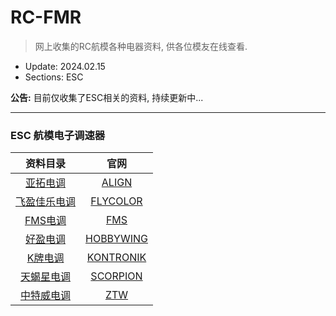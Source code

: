 # RC-FMR
> 网上收集的RC航模各种电器资料, 供各位模友在线查看.

- Update: 2024.02.15
- Sections: ESC

__公告:__ 目前仅收集了ESC相关的资料, 持续更新中...

---

### ESC 航模电子调速器

| 资料目录 | 官网 |
| :---: | :---: |
| [亚拓电调](document/AlignESC/) | [ALIGN](https://www.align.com.tw/) |
| [飞盈佳乐电调](document/FlycolorESC/) | [FLYCOLOR](http://cn.flycolor.net/) |
| [FMS电调](document/FmsESC/) | [FMS](https://www.fmshobby.com/) |
| [好盈电调](document/HobbywingESC/) | [HOBBYWING](https://www.hobbywing.com/) |
| [K牌电调](document/KontronikESC/) | [KONTRONIK](https://kontronik.com/) | 
| [天蝎星电调](document/ScorpionESC/) | [SCORPION](https://www.scorpionsystem.com/) |
| [中特威电调](document/ZtwESC/) | [ZTW](https://www.ztwoem.com/) |